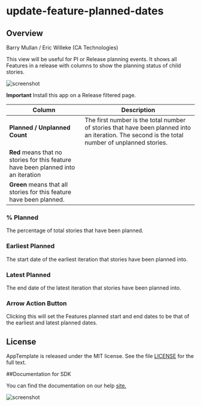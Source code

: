 update-feature-planned-dates
============================

## Overview

Barry Mullan / Eric Willeke (CA Technologies)

This view will be useful for PI or Release planning events. It shows all Features in a release with columns to show the planning status of child stories.

![screenshot](https://github.com/wrackzone/update-feature-planned-dates/blob/master/screenshot-2.png?raw=true)

**Important** Install this app on a Release filtered page.

Column | Description
------ | -----------
**Planned / Unplanned Count** | The first number is the total number of stories that have been planned into an iteration. The second is the total number of unplanned stories.
| **Red** means that no stories for this feature have been planned into an iteration
| **Green** means that all stories for this feature have been planned.

### **% Planned**
The percentage of total stories that have been planned.

### **Earliest Planned**
The start date of the earliest iteration that stories have been planned into.

### **Latest Planned**
The end date of the latest iteration that stories have been planned into.

### **Arrow Action Button**
Clicking this will set the Features planned start and end dates to be that of the earliest and latest planned dates.


## License

AppTemplate is released under the MIT license.  See the file [LICENSE](./LICENSE) for the full text.

##Documentation for SDK

You can find the documentation on our help [site.](https://help.rallydev.com/apps/2.0rc2/doc/)

![screenshot](https://github.com/wrackzone/update-feature-planned-dates/blob/master/screenshot.png?raw=true)